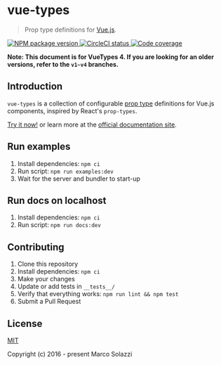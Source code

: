 # vue-types

> Prop type definitions for [Vue.js](http://vuejs.org).

<p id="badges">
  <a href="https://www.npmjs.com/package/vue-types" target="_blank">
    <img alt="NPM package version" src="https://img.shields.io/npm/v/vue-types" />
  </a>
  <a href="https://circleci.com/gh/dwightjack/vue-types" target="_blank">
    <img alt="CircleCI status" src="https://circleci.com/gh/dwightjack/vue-types.svg?style=shield" />
  </a>
<a href="https://www.npmjs.com/package/vue-types" target="_blank">
    <img alt="Code coverage" src="https://img.shields.io/codeclimate/dwightjack/vue-types" />
  </a>

</p>

**Note: This document is for VueTypes 4. If you are looking for an older versions, refer to the `v1~v4` branches.**

## Introduction

`vue-types` is a collection of configurable [prop type](http://vuejs.org/guide/components.html#Props) definitions for Vue.js components, inspired by React's `prop-types`.

[Try it now!](https://codesandbox.io/s/vue-types-4-demo-rbrdh) or learn more at the [official documentation site](https://dwightjack.github.io/vue-types/).

## Run examples

1. Install dependencies: `npm ci`
1. Run script: `npm run examples:dev`
1. Wait for the server and bundler to start-up

## Run docs on localhost

1. Install dependencies: `npm ci`
1. Run script: `npm run docs:dev`

## Contributing

1. Clone this repository
1. Install dependencies: `npm ci`
1. Make your changes
1. Update or add tests in `__tests__/`
1. Verify that everything works: `npm run lint && npm test`
1. Submit a Pull Request

## License

[MIT](http://opensource.org/licenses/MIT)

Copyright (c) 2016 - present Marco Solazzi
